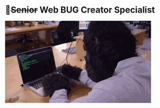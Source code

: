 
# :see_no_evil:~~Senior~~ Web BUG Creator Specialist


![image](https://github.com/mypablo/mypablo/blob/master/monkey.gif)

